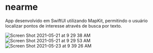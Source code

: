 # nearme
App desenvolvido em SwiftUI utilizando MapKit, permitindo o usuário localizar pontos de interesse através de busca por texto.


![Screen Shot 2021-05-21 at 9 29 38 AM](https://user-images.githubusercontent.com/59899994/119288719-39c48580-bc9d-11eb-9d18-23e5204bef14.png)
![Screen Shot 2021-05-21 at 9 29 53 AM](https://user-images.githubusercontent.com/59899994/119288724-3d580c80-bc9d-11eb-8e14-4979ea3f5ed8.png)
![Screen Shot 2021-05-23 at 9 39 26 AM](https://user-images.githubusercontent.com/59899994/119288725-3e893980-bc9d-11eb-8d93-343b5b3c9d27.png)
